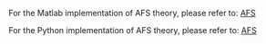 

For the Matlab implementation of AFS theory, please refer to: [AFS](https://github.com/xdliuafs/AFS)

For the Python implementation of AFS theory, please refer to: [AFS](https://github.com/afs4ai/PyAFS)